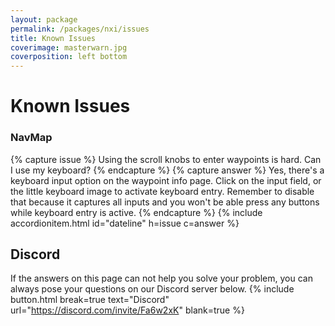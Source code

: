 ```yaml
---
layout: package
permalink: /packages/nxi/issues
title: Known Issues
coverimage: masterwarn.jpg
coverposition: left bottom
---
```


# Known Issues

<div class="accordion accordion-flush mb-4" id="accordion">

<h3>NavMap</h3>
{% capture issue %}
Using the scroll knobs to enter waypoints is hard. Can I use my keyboard?
{% endcapture %}
{% capture answer %}
Yes, there's a keyboard input option on the waypoint info page. Click on the input field, or the little keyboard image to activate keyboard entry. Remember to disable that because it captures all inputs and you won't be able press any buttons while keyboard entry is active.
{% endcapture %}
{% include accordionitem.html id="dateline" h=issue c=answer %}
</div>


## Discord
If the answers on this page can not help you solve your problem, you can always pose your questions on our Discord server below.
{% include button.html break=true text="Discord" url="https://discord.com/invite/Fa6w2xK" blank=true %}